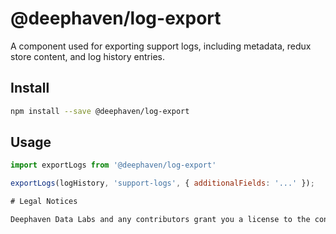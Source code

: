 # @deephaven/log-export

A component used for exporting support logs, including metadata, redux store content, and log history entries.

## Install

```bash
npm install --save @deephaven/log-export
```

## Usage

```javascript
import exportLogs from '@deephaven/log-export'

exportLogs(logHistory, 'support-logs', { additionalFields: '...' });

# Legal Notices

Deephaven Data Labs and any contributors grant you a license to the content of this repository under the Apache 2.0 License, see the [LICENSE](../../LICENSE) file.
